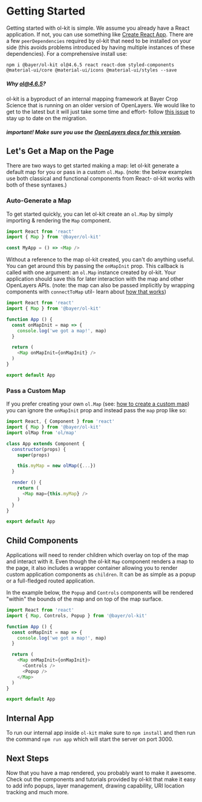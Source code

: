 # Getting Started

Getting started with ol-kit is simple. We assume you already have a React application. If not, you can use something like [Create React App](https://create-react-app.dev/). There are a few `peerDependencies` required by ol-kit that need to be installed on your side (this avoids problems introduced by having multiple instances of these dependencies). For a comprehensive install use:
```
npm i @bayer/ol-kit ol@4.6.5 react react-dom styled-components @material-ui/core @material-ui/icons @material-ui/styles --save
```

##### _Why ol@4.6.5?_
ol-kit is a byproduct of an internal mapping framework at Bayer Crop Science that is running on an older version of OpenLayers. We would like to get to the latest but it will just take some time and effort- follow [this issue](https://github.com/MonsantoCo/ol-kit/issues/44) to stay up to date on the migration.
##### **important!** Make sure you use the [OpenLayers docs for this version](https://openlayers.org/en/v4.6.5/apidoc/).

## Let's Get a Map on the Page
There are two ways to get started making a map: let ol-kit generate a default map for you or pass in a custom `ol.Map`. (note: the below examples use both classical and functional components from React- ol-kit works with both of these syntaxes.)

### Auto-Generate a Map
To get started quickly, you can let ol-kit create an `ol.Map` by simply importing & rendering the `Map` component.
```javascript
import React from 'react'
import { Map } from '@bayer/ol-kit'

const MyApp = () => <Map />
```

Without a reference to the map ol-kit created, you can't do anything useful. You can get around this by passing the `onMapInit` prop. This callback is called with one argument: an `ol.Map` instance created by ol-kit. Your application should save this for later interaction with the map and other OpenLayers APIs. (note: the map can also be passed implicitly by wrapping components with `connectToMap` util- learn about [how that works](../tutorial-connectToMap.html))
```javascript
import React from 'react'
import { Map } from '@bayer/ol-kit'

function App () {
  const onMapInit = map => {
    console.log('we got a map!', map)
  }

  return (
    <Map onMapInit={onMapInit} />
  )
}

export default App
```


### Pass a Custom Map
If you prefer creating your own `ol.Map` (see: [how to create a custom map](https://openlayers.org/en/v4.6.5/apidoc/ol.Map.html)) you can ignore the `onMapInit` prop and instead pass the `map` prop like so:
```javascript
import React, { Component } from 'react'
import { Map } from '@bayer/ol-kit'
import olMap from 'ol/map'

class App extends Component {
  constructor(props) {
    super(props)

    this.myMap = new olMap({...})
  }

  render () {
    return (
      <Map map={this.myMap} />
    )
  }
}

export default App
```

## Child Components
Applications will need to render children which overlay on top of the map and interact with it. Even though the ol-kit `Map` component renders a map to the page, it also includes a wrapper container allowing you to render custom application components as `children`. It can be as simple as a popup or a full-fledged routed application.

In the example below, the `Popup` and `Controls` components will be rendered "within" the bounds of the map and on top of the map surface.

```javascript
import React from 'react'
import { Map, Controls, Popup } from '@bayer/ol-kit'

function App () {
  const onMapInit = map => {
    console.log('we got a map!', map)
  }

  return (
    <Map onMapInit={onMapInit}>
      <Controls />
      <Popup />
    </Map>
  )
}

export default App
```

## Internal App
To run our internal app inside `ol-kit` make sure to `npm install` and then run the command `npm run app` which will start the server on port 3000.

## Next Steps
Now that you have a map rendered, you probably want to make it awesome. Check out the components and tutorials provided by ol-kit that make it easy to add info popups, layer management, drawing capability, URI location tracking and much more.
